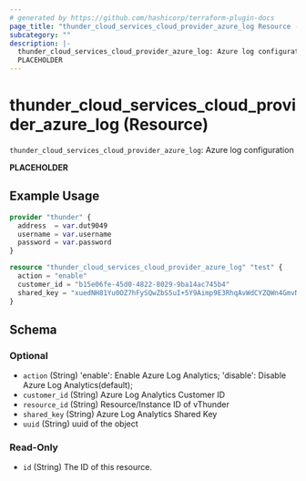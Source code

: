 ```yaml
---
# generated by https://github.com/hashicorp/terraform-plugin-docs
page_title: "thunder_cloud_services_cloud_provider_azure_log Resource - terraform-provider-thunder"
subcategory: ""
description: |-
  thunder_cloud_services_cloud_provider_azure_log: Azure log configuration
  PLACEHOLDER
---
```


# thunder_cloud_services_cloud_provider_azure_log (Resource)

`thunder_cloud_services_cloud_provider_azure_log`: Azure log configuration

__PLACEHOLDER__

## Example Usage

```terraform
provider "thunder" {
  address  = var.dut9049
  username = var.username
  password = var.password
}

resource "thunder_cloud_services_cloud_provider_azure_log" "test" {
  action = "enable"
  customer_id = "b15e06fe-45d0-4822-8029-9ba14ac745b4"
  shared_key = "xuedNH81Yu0OZ7hFySQwZbS5uI+5Y9Aimp9E3RhqAvWdCYZQWn4GmvNvOvb8W02rCCoFt6oCHb40d9HStqRhWtQkypoPeTTqZ6zBkZ1oNTGog+LVNwH4r5uYtczmvi7x"
}
```

<!-- schema generated by tfplugindocs -->
## Schema

### Optional

- `action` (String) 'enable': Enable Azure Log Analytics; 'disable': Disable Azure Log Analytics(default);
- `customer_id` (String) Azure Log Analytics Customer ID
- `resource_id` (String) Resource/Instance ID of vThunder
- `shared_key` (String) Azure Log Analytics Shared Key
- `uuid` (String) uuid of the object

### Read-Only

- `id` (String) The ID of this resource.


